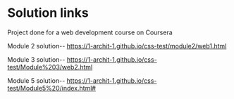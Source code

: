 # Solution links

Project done for a web development course on Coursera

Module 2 solution--
https://1-archit-1.github.io/css-test/module2/web1.html

Module 3 solution--
https://1-archit-1.github.io/css-test/Module%203/web2.html

Module 5 solution--
https://1-archit-1.github.io/css-test/Module5%20/index.html#
